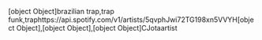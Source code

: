 [object Object]brazilian trap,trap funk,traphttps://api.spotify.com/v1/artists/5qvphJwi72TG198xn5VVYH[object Object],[object Object],[object Object]CJotaartist